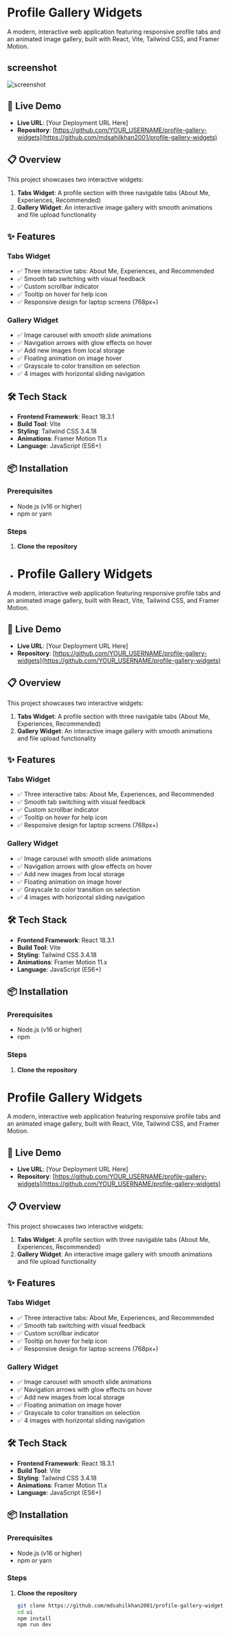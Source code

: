  # Profile Gallery Widgets

A modern, interactive web application featuring responsive profile tabs and an animated image gallery, built with React, Vite, Tailwind CSS, and Framer Motion.
## screenshot
![screenshot](./src/assets/Screenshot%20(304).png)




## 🚀 Live Demo

- **Live URL**: [Your Deployment URL Here]
- **Repository**: [https://github.com/YOUR_USERNAME/profile-gallery-widgets](https://github.com/mdsahilkhan2001/profile-gallery-widgets)

## 📋 Overview

This project showcases two interactive widgets:
1. **Tabs Widget**: A profile section with three navigable tabs (About Me, Experiences, Recommended)
2. **Gallery Widget**: An interactive image gallery with smooth animations and file upload functionality

## ✨ Features

### Tabs Widget
- ✅ Three interactive tabs: About Me, Experiences, and Recommended
- ✅ Smooth tab switching with visual feedback
- ✅ Custom scrollbar indicator
- ✅ Tooltip on hover for help icon
- ✅ Responsive design for laptop screens (768px+)

### Gallery Widget
- ✅ Image carousel with smooth slide animations
- ✅ Navigation arrows with glow effects on hover
- ✅ Add new images from local storage
- ✅ Floating animation on image hover
- ✅ Grayscale to color transition on selection
- ✅ 4 images with horizontal sliding navigation

## 🛠️ Tech Stack

- **Frontend Framework**: React 18.3.1
- **Build Tool**: Vite
- **Styling**: Tailwind CSS 3.4.18
- **Animations**: Framer Motion 11.x
- **Language**: JavaScript (ES6+)

## 📦 Installation

### Prerequisites
- Node.js (v16 or higher)
- npm or yarn

### Steps

1. **Clone the repository**
- # Profile Gallery Widgets

A modern, interactive web application featuring responsive profile tabs and an animated image gallery, built with React, Vite, Tailwind CSS, and Framer Motion.

## 🚀 Live Demo

- **Live URL**: [Your Deployment URL Here]
- **Repository**: [https://github.com/YOUR_USERNAME/profile-gallery-widgets](https://github.com/YOUR_USERNAME/profile-gallery-widgets)

## 📋 Overview

This project showcases two interactive widgets:
1. **Tabs Widget**: A profile section with three navigable tabs (About Me, Experiences, Recommended)
2. **Gallery Widget**: An interactive image gallery with smooth animations and file upload functionality

## ✨ Features

### Tabs Widget
- ✅ Three interactive tabs: About Me, Experiences, and Recommended
- ✅ Smooth tab switching with visual feedback
- ✅ Custom scrollbar indicator
- ✅ Tooltip on hover for help icon
- ✅ Responsive design for laptop screens (768px+)

### Gallery Widget
- ✅ Image carousel with smooth slide animations
- ✅ Navigation arrows with glow effects on hover
- ✅ Add new images from local storage
- ✅ Floating animation on image hover
- ✅ Grayscale to color transition on selection
- ✅ 4 images with horizontal sliding navigation

## 🛠️ Tech Stack

- **Frontend Framework**: React 18.3.1
- **Build Tool**: Vite
- **Styling**: Tailwind CSS 3.4.18
- **Animations**: Framer Motion 11.x
- **Language**: JavaScript (ES6+)

## 📦 Installation

### Prerequisites
- Node.js (v16 or higher)
- npm  

### Steps

1. **Clone the repository**
# Profile Gallery Widgets

A modern, interactive web application featuring responsive profile tabs and an animated image gallery, built with React, Vite, Tailwind CSS, and Framer Motion.

## 🚀 Live Demo

- **Live URL**: [Your Deployment URL Here]
- **Repository**: [https://github.com/YOUR_USERNAME/profile-gallery-widgets](https://github.com/YOUR_USERNAME/profile-gallery-widgets)

## 📋 Overview

This project showcases two interactive widgets:
1. **Tabs Widget**: A profile section with three navigable tabs (About Me, Experiences, Recommended)
2. **Gallery Widget**: An interactive image gallery with smooth animations and file upload functionality

## ✨ Features

### Tabs Widget
- ✅ Three interactive tabs: About Me, Experiences, and Recommended
- ✅ Smooth tab switching with visual feedback
- ✅ Custom scrollbar indicator
- ✅ Tooltip on hover for help icon
- ✅ Responsive design for laptop screens (768px+)

### Gallery Widget
- ✅ Image carousel with smooth slide animations
- ✅ Navigation arrows with glow effects on hover
- ✅ Add new images from local storage
- ✅ Floating animation on image hover
- ✅ Grayscale to color transition on selection
- ✅ 4 images with horizontal sliding navigation

## 🛠️ Tech Stack

- **Frontend Framework**: React 18.3.1
- **Build Tool**: Vite
- **Styling**: Tailwind CSS 3.4.18
- **Animations**: Framer Motion 11.x
- **Language**: JavaScript (ES6+)

## 📦 Installation

### Prerequisites
- Node.js (v16 or higher)
- npm or yarn

### Steps

1. **Clone the repository**
    ```bash
    git clone https://github.com/mdsahilkhan2001/profile-gallery-widgets.git
    cd ui
    npm install
    npm run dev
    ```

